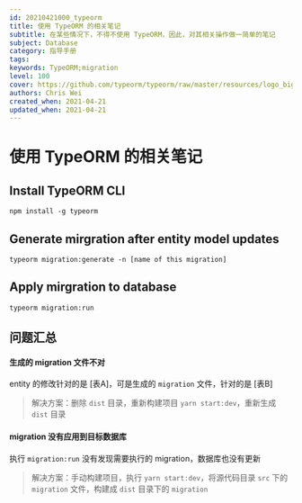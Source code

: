```yaml
---
id: 20210421000_typeorm
title: 使用 TypeORM 的相关笔记
subtitle: 在某些情况下，不得不使用 TypeORM，因此，对其相关操作做一简单的笔记
subject: Database
category: 指导手册
tags: 
keywords: TypeORM;migration
level: 100
cover: https://github.com/typeorm/typeorm/raw/master/resources/logo_big.png
authors: Chris Wei
created_when: 2021-04-21
updated_when: 2021-04-21
---
```


# 使用 TypeORM 的相关笔记

## Install TypeORM CLI

```
npm install -g typeorm
```

## Generate mirgration after entity model updates

```
typeorm migration:generate -n [name of this migration]
```

## Apply mirgration to database

```
typeorm migration:run
```


## 问题汇总

#### 生成的 migration 文件不对

entity 的修改针对的是 [表A]，可是生成的 `migration` 文件，针对的是  [表B]

> 解决方案：删除 `dist` 目录，重新构建项目 `yarn start:dev`，重新生成 `dist` 目录

#### migration 没有应用到目标数据库

执行 `migration:run` 没有发现需要执行的 migration，数据库也没有更新

> 解决方案：手动构建项目，执行 `yarn start:dev`，将源代码目录 `src` 下的 `migration` 文件，构建成 `dist` 目录下的 `migration`
